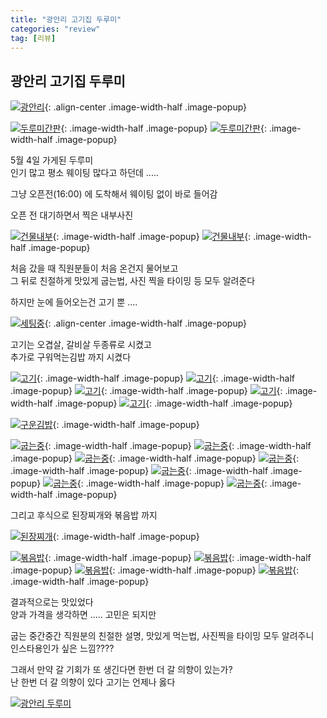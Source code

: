 ```yaml
---
title: "광안리 고기집 두루미"
categories: "review"
tag: [리뷰]
---
```



## 광안리 고기집 두루미

[![광안리](https://blogger.googleusercontent.com/img/b/R29vZ2xl/AVvXsEhk-sw96PO1-6Mb95nwBNTh-7BuTpo6DRWMrT41Cs1d8-PjMCI24IRsKPYIjCrXEaD6VgxlAHuf1bjVhx3IFyOh5VM4XRgzKmtpccTjJMXoXW7uZ7xYc4nJG56h6Z4fIHe5ofvk6rIEuUwQDsKruyML6a-FoHLakoQruY295Nex6tscWkchUgwCJilOiIc/s4032/00_%EA%B4%91%EC%95%88%EB%A6%AC.JPG)](https://blogger.googleusercontent.com/img/b/R29vZ2xl/AVvXsEhk-sw96PO1-6Mb95nwBNTh-7BuTpo6DRWMrT41Cs1d8-PjMCI24IRsKPYIjCrXEaD6VgxlAHuf1bjVhx3IFyOh5VM4XRgzKmtpccTjJMXoXW7uZ7xYc4nJG56h6Z4fIHe5ofvk6rIEuUwQDsKruyML6a-FoHLakoQruY295Nex6tscWkchUgwCJilOiIc/s4032/00_%EA%B4%91%EC%95%88%EB%A6%AC.JPG){: .align-center .image-width-half .image-popup}

[![두루미간판](https://blogger.googleusercontent.com/img/b/R29vZ2xl/AVvXsEgm9WLBNWHr1Mb-gzXpCTAr6ZqKgxwIMGabNJyoBtI95mjPpwZaAVGGxIwBIGMBV-g6WDMVLUXAodMcxPCpliZbIeG6mf_igAZFV9pQJYLS7P_0wFMJW3TLLkQbhfBEsQ5A6035MMikEhJBzCwnH-m89xjgTzHJrZDDdcMx_y-1lwHFtiYZ7BnAVZgVTgo/s4000/01_%EB%91%90%EB%A3%A8%EB%AF%B8%EA%B0%84%ED%8C%90.JPG)](https://blogger.googleusercontent.com/img/b/R29vZ2xl/AVvXsEgm9WLBNWHr1Mb-gzXpCTAr6ZqKgxwIMGabNJyoBtI95mjPpwZaAVGGxIwBIGMBV-g6WDMVLUXAodMcxPCpliZbIeG6mf_igAZFV9pQJYLS7P_0wFMJW3TLLkQbhfBEsQ5A6035MMikEhJBzCwnH-m89xjgTzHJrZDDdcMx_y-1lwHFtiYZ7BnAVZgVTgo/s4000/01_%EB%91%90%EB%A3%A8%EB%AF%B8%EA%B0%84%ED%8C%90.JPG){: .image-width-half .image-popup}
[![두루미간판](https://blogger.googleusercontent.com/img/b/R29vZ2xl/AVvXsEgfNe53GMSU2EmOhbKKRURnVx_MPeT2gOtC86Ph0_K0f27tN7HWeUTDO6VidbPPByrlNDWmJBI1xYW0rIX5e6j7iHCzYZT11nxAH2mztO7iL2DidP2enn2rlSqhZNierESd8TzOhrJSaPWtq7tX24ib4lrupnZpxyr6HiHdh1HE1707lf1hwpjVaQP1Ww0/s1400/02_%EB%91%90%EB%A3%A8%EB%AF%B8%EA%B0%84%ED%8C%90.JPG)](https://blogger.googleusercontent.com/img/b/R29vZ2xl/AVvXsEgfNe53GMSU2EmOhbKKRURnVx_MPeT2gOtC86Ph0_K0f27tN7HWeUTDO6VidbPPByrlNDWmJBI1xYW0rIX5e6j7iHCzYZT11nxAH2mztO7iL2DidP2enn2rlSqhZNierESd8TzOhrJSaPWtq7tX24ib4lrupnZpxyr6HiHdh1HE1707lf1hwpjVaQP1Ww0/s1400/02_%EB%91%90%EB%A3%A8%EB%AF%B8%EA%B0%84%ED%8C%90.JPG){: .image-width-half .image-popup}

5월 4일 가게된 두루미\
인기 많고 평소 웨이팅 많다고 하던데 .....

그냥 오픈전(16:00) 에 도착해서 웨이팅 없이 바로 들어감

오픈 전 대기하면서 찍은 내부사진

[![건물내부](https://blogger.googleusercontent.com/img/b/R29vZ2xl/AVvXsEiHH0q5BgBAFs3Uf_3cNjWf9K3RiXo-MqlhVkIWMCGB1_yiu4d_lN4uvoAy_Ys__p2c_bG3fgWDMOCZj9DpZoAVUR9BXDkisTcKohhx95NoCCXlyTDL9VDZbFjnfNDkYrpulM974Dr1RM42ycMY5V1WcEUdhw0tXGR92_ArxCon62XedlCuL5XnAstCwxk/s4000/03_%EA%B1%B4%EB%AC%BC%EB%82%B4%EB%B6%80.JPG)](https://blogger.googleusercontent.com/img/b/R29vZ2xl/AVvXsEiHH0q5BgBAFs3Uf_3cNjWf9K3RiXo-MqlhVkIWMCGB1_yiu4d_lN4uvoAy_Ys__p2c_bG3fgWDMOCZj9DpZoAVUR9BXDkisTcKohhx95NoCCXlyTDL9VDZbFjnfNDkYrpulM974Dr1RM42ycMY5V1WcEUdhw0tXGR92_ArxCon62XedlCuL5XnAstCwxk/s4000/03_%EA%B1%B4%EB%AC%BC%EB%82%B4%EB%B6%80.JPG){: .image-width-half .image-popup}
[![건물내부](https://blogger.googleusercontent.com/img/b/R29vZ2xl/AVvXsEibW57N0jRWPFlHbccIytWwOBgFLcXAQxERp7jvIoF8pQ-4ehNxo6KNbsvXX6LKzGIDDq4Z4vICakuNeewVSDpw2c_Jot09BVx6WDkUX1ButBIjK3bJErzymzoR7A9-TqVz1RQvH2tc_fz1IXAoa0vPMGFwy6nvPb2_fVNUP5MOw8ga0EX_M09U7pvprdU/s4000/04_%EA%B1%B4%EB%AC%BC%EB%82%B4%EB%B6%80.JPG)](https://blogger.googleusercontent.com/img/b/R29vZ2xl/AVvXsEibW57N0jRWPFlHbccIytWwOBgFLcXAQxERp7jvIoF8pQ-4ehNxo6KNbsvXX6LKzGIDDq4Z4vICakuNeewVSDpw2c_Jot09BVx6WDkUX1ButBIjK3bJErzymzoR7A9-TqVz1RQvH2tc_fz1IXAoa0vPMGFwy6nvPb2_fVNUP5MOw8ga0EX_M09U7pvprdU/s4000/04_%EA%B1%B4%EB%AC%BC%EB%82%B4%EB%B6%80.JPG){: .image-width-half .image-popup}

처음 갔을 때 직원분들이 처음 온건지 물어보고\
그 뒤로 친절하게 맛있게 굽는법, 사진 찍을 타이밍 등 모두 알려준다

하지만 눈에 들어오는건 고기 뿐 ....

[![세팅중](https://blogger.googleusercontent.com/img/b/R29vZ2xl/AVvXsEhOrDDSeGDH2l9CpCKJ3rz8odHIuLw9DK1oyBxLwukEqKOgomzZWyHPb4PTbLYfEQo7a6_wjT8W4hXek2_DG9TEqFtgGMXT8M55kDMNUMgnpMglnw1GfvcIewr-I0PsDsIZbGFq5FKvrREdhYps7rrsyKjRZpB4c4MpbfHvZmZXSVXg4F82eBz7-Cmm4is/s4032/05_%EC%84%B8%ED%8C%85.JPG)](https://blogger.googleusercontent.com/img/b/R29vZ2xl/AVvXsEhOrDDSeGDH2l9CpCKJ3rz8odHIuLw9DK1oyBxLwukEqKOgomzZWyHPb4PTbLYfEQo7a6_wjT8W4hXek2_DG9TEqFtgGMXT8M55kDMNUMgnpMglnw1GfvcIewr-I0PsDsIZbGFq5FKvrREdhYps7rrsyKjRZpB4c4MpbfHvZmZXSVXg4F82eBz7-Cmm4is/s4032/05_%EC%84%B8%ED%8C%85.JPG){: .align-center .image-width-half .image-popup}

고기는 오겹살, 갈비살 두종류로 시켰고\
추가로 구워먹는김밥 까지 시켰다

[![고기](https://blogger.googleusercontent.com/img/b/R29vZ2xl/AVvXsEiU5EhCmG99ldW3I6dlTT7oP3a1E6CxOBdK448cLeMQSxQtw_S2GDQ0Cs4uNRVBtREpbAQbQ-JBglYTMXX4LVN2NoRBXOoMvLhP54LB2T0NOK6NMEIOABs8RoM-wzVllkmA3EBulGSpM1aaKletwghRebXCMVIDne-BvMt4WC1C8atAQB7rhFoXiQrTmRc/s4032/%EA%B3%A0%EA%B8%B0%20(0).JPG)](https://blogger.googleusercontent.com/img/b/R29vZ2xl/AVvXsEiU5EhCmG99ldW3I6dlTT7oP3a1E6CxOBdK448cLeMQSxQtw_S2GDQ0Cs4uNRVBtREpbAQbQ-JBglYTMXX4LVN2NoRBXOoMvLhP54LB2T0NOK6NMEIOABs8RoM-wzVllkmA3EBulGSpM1aaKletwghRebXCMVIDne-BvMt4WC1C8atAQB7rhFoXiQrTmRc/s4032/%EA%B3%A0%EA%B8%B0%20(0).JPG){: .image-width-half .image-popup}
[![고기](https://blogger.googleusercontent.com/img/b/R29vZ2xl/AVvXsEhcMYNnhs1pIUaQyX0QTSZFqVvqB9B4VokH6rmRv0DTUFU9605_ol1Bx-1nUUpgZSmYN2J5LwB66ExbDuBhwha3KWor2NH7xIytTuEp76UQDaGMc1yhllsczycYGN6SH34b3irGg6ejHEeiCyhCcJEL9oFJWuJYHluk_cCgM1fCY28QSGL3h5DXOirF3Ik/s4032/%EA%B3%A0%EA%B8%B0%20(2).JPG)](https://blogger.googleusercontent.com/img/b/R29vZ2xl/AVvXsEhcMYNnhs1pIUaQyX0QTSZFqVvqB9B4VokH6rmRv0DTUFU9605_ol1Bx-1nUUpgZSmYN2J5LwB66ExbDuBhwha3KWor2NH7xIytTuEp76UQDaGMc1yhllsczycYGN6SH34b3irGg6ejHEeiCyhCcJEL9oFJWuJYHluk_cCgM1fCY28QSGL3h5DXOirF3Ik/s4032/%EA%B3%A0%EA%B8%B0%20(2).JPG){: .image-width-half .image-popup}
[![고기](https://blogger.googleusercontent.com/img/b/R29vZ2xl/AVvXsEgurX_yd-C_spar8MIHa1IMfQccsJx40Hes661gKc0ALsEJBreS440Roxzp1wNThoKPYzGzcYisAE6MotMsC8IC4a9qcG-FZw7Xqu7uiZosBnTkkV_Y4Vw51_u2HKRblI-rB_Lm59uIUfaOAVtalYXEKyYMVmqugEy4tlCrCoC7wPHHHaqH2SoRuFiHc7I/s1400/%EA%B3%A0%EA%B8%B0%20(3).JPG)](https://blogger.googleusercontent.com/img/b/R29vZ2xl/AVvXsEgurX_yd-C_spar8MIHa1IMfQccsJx40Hes661gKc0ALsEJBreS440Roxzp1wNThoKPYzGzcYisAE6MotMsC8IC4a9qcG-FZw7Xqu7uiZosBnTkkV_Y4Vw51_u2HKRblI-rB_Lm59uIUfaOAVtalYXEKyYMVmqugEy4tlCrCoC7wPHHHaqH2SoRuFiHc7I/s1400/%EA%B3%A0%EA%B8%B0%20(3).JPG){: .image-width-half .image-popup}
[![고기](https://blogger.googleusercontent.com/img/b/R29vZ2xl/AVvXsEjKNu5FQpidBlINW8o1a5BbWugVBVF0Xdl5ieOndzLw5yKtQlPJi_3hXYkcS_dlPKaOLC4F8XqMGhh0-bhUZhzYB_DJ1kD2W-cmQuab7EoqfJG4vD3pxRCycn1DyDLzrd4bcXk2RBF3EFPFE0aDy5yW7MOwUrdYLpeXdpdYC-D4G-LP-C5oc_aA2J5UchA/s2136/%EA%B3%A0%EA%B8%B0%20(4).JPG)](https://blogger.googleusercontent.com/img/b/R29vZ2xl/AVvXsEjKNu5FQpidBlINW8o1a5BbWugVBVF0Xdl5ieOndzLw5yKtQlPJi_3hXYkcS_dlPKaOLC4F8XqMGhh0-bhUZhzYB_DJ1kD2W-cmQuab7EoqfJG4vD3pxRCycn1DyDLzrd4bcXk2RBF3EFPFE0aDy5yW7MOwUrdYLpeXdpdYC-D4G-LP-C5oc_aA2J5UchA/s2136/%EA%B3%A0%EA%B8%B0%20(4).JPG){: .image-width-half .image-popup}
[![고기](https://blogger.googleusercontent.com/img/b/R29vZ2xl/AVvXsEgN0QIifKT8mY6Yxvy58qwWuIhKgbIeY1ocrbI_TnbPYq_5NjZ-vX0MDaYeFNIunbQp0HBzXoYEsHiQtB6Wywh8alJG7qBM6hLOm2YiR6yhXGVKiuInkFI6USHBdMojacNS_X7zj-96vPyhlNSo_okGlvAI7XNeebVEE5qWLKVZmbB49biMYsqp-0uts_0/s4000/%EA%B3%A0%EA%B8%B0%20(5).JPG)](https://blogger.googleusercontent.com/img/b/R29vZ2xl/AVvXsEgN0QIifKT8mY6Yxvy58qwWuIhKgbIeY1ocrbI_TnbPYq_5NjZ-vX0MDaYeFNIunbQp0HBzXoYEsHiQtB6Wywh8alJG7qBM6hLOm2YiR6yhXGVKiuInkFI6USHBdMojacNS_X7zj-96vPyhlNSo_okGlvAI7XNeebVEE5qWLKVZmbB49biMYsqp-0uts_0/s4000/%EA%B3%A0%EA%B8%B0%20(5).JPG){: .image-width-half .image-popup}

[![구운김밥](https://blogger.googleusercontent.com/img/b/R29vZ2xl/AVvXsEhVlAVQS2vB29IYeRsPC-HeTPIrGCkxSSTbF51euKnvTD0eYcB172S0p9OVRwLTC0T2xNNym8yZO_mkN6vIEJ6scpnHnYXGko4bjxdFdZIKJPDkNSqAFPUUMxEXXr927LLgyXYGeXi981r5SqbN8spcP2VPuL4VqpgSEE8TD-6qP6w6KiqxYEbhKRR-tTI/s2992/%EA%B5%AC%EC%9A%B4%EA%B9%80%EB%B0%A5.JPG)](https://blogger.googleusercontent.com/img/b/R29vZ2xl/AVvXsEhVlAVQS2vB29IYeRsPC-HeTPIrGCkxSSTbF51euKnvTD0eYcB172S0p9OVRwLTC0T2xNNym8yZO_mkN6vIEJ6scpnHnYXGko4bjxdFdZIKJPDkNSqAFPUUMxEXXr927LLgyXYGeXi981r5SqbN8spcP2VPuL4VqpgSEE8TD-6qP6w6KiqxYEbhKRR-tTI/s2992/%EA%B5%AC%EC%9A%B4%EA%B9%80%EB%B0%A5.JPG){: .image-width-half .image-popup}

[![굽는중](https://blogger.googleusercontent.com/img/b/R29vZ2xl/AVvXsEiQ-Eeu6r7No1n18IKINHWzmAn2b4jbACy_rUsluTjXyXe2tKt0s714ZQjnxRDyelEWTXZcIv9LuwHQ3RmheXwrJfdJZiEVRs25yBaXq9EQm0Qv_sl87fSEns5QcdAxzuxYV1MydCezBFSztR3Q8bul2KWFOC2ZoPKmg0WzjgX5_n6cfh83NSyBC9NN62w/s4000/%EA%B5%BD%EB%8A%94%EC%A4%91%20(0).JPG)](https://blogger.googleusercontent.com/img/b/R29vZ2xl/AVvXsEiQ-Eeu6r7No1n18IKINHWzmAn2b4jbACy_rUsluTjXyXe2tKt0s714ZQjnxRDyelEWTXZcIv9LuwHQ3RmheXwrJfdJZiEVRs25yBaXq9EQm0Qv_sl87fSEns5QcdAxzuxYV1MydCezBFSztR3Q8bul2KWFOC2ZoPKmg0WzjgX5_n6cfh83NSyBC9NN62w/s4000/%EA%B5%BD%EB%8A%94%EC%A4%91%20(0).JPG){: .image-width-half .image-popup}
[![굽는중](https://blogger.googleusercontent.com/img/b/R29vZ2xl/AVvXsEi3f3Qcksusxbf9utsTky9gRdC0MGRuv1hnoRtVQlu8Lu_lwIybUP1qTSJTquP9dXaPdHk4CHDeHnOpywoVn0XVWR3oiD1NEHS35Avbof5puxnZmePeVhLThVFF4yYhmlJWGua9BnldMvJlZiap9Lgwc0M6ii6gUieySJt4yqtdMjWHqG5Rr306PdrQGFc/s1422/%EA%B5%BD%EB%8A%94%EC%A4%91%20(2).JPG)](https://blogger.googleusercontent.com/img/b/R29vZ2xl/AVvXsEi3f3Qcksusxbf9utsTky9gRdC0MGRuv1hnoRtVQlu8Lu_lwIybUP1qTSJTquP9dXaPdHk4CHDeHnOpywoVn0XVWR3oiD1NEHS35Avbof5puxnZmePeVhLThVFF4yYhmlJWGua9BnldMvJlZiap9Lgwc0M6ii6gUieySJt4yqtdMjWHqG5Rr306PdrQGFc/s1422/%EA%B5%BD%EB%8A%94%EC%A4%91%20(2).JPG){: .image-width-half .image-popup}
[![굽는중](https://blogger.googleusercontent.com/img/b/R29vZ2xl/AVvXsEgi3qFybrQdZel8Jlllrb9Wt1qeeXgnLqX_l0dQt5fB0CUsioB7_uLNHfN3c8eIKEx4yqIXIUHThMDojh-kg-DL3luTmWRl6klTenfGeWzAT4MCYb_WVkhafCzmc5bqDix0F7FU-DC53jiUkIW1567ZS7LCXyHEEU4aRMajXiqHitc3WyPCGdNhFhjaA64/s1482/%EA%B5%BD%EB%8A%94%EC%A4%91%20(3).JPG)](https://blogger.googleusercontent.com/img/b/R29vZ2xl/AVvXsEgi3qFybrQdZel8Jlllrb9Wt1qeeXgnLqX_l0dQt5fB0CUsioB7_uLNHfN3c8eIKEx4yqIXIUHThMDojh-kg-DL3luTmWRl6klTenfGeWzAT4MCYb_WVkhafCzmc5bqDix0F7FU-DC53jiUkIW1567ZS7LCXyHEEU4aRMajXiqHitc3WyPCGdNhFhjaA64/s1482/%EA%B5%BD%EB%8A%94%EC%A4%91%20(3).JPG){: .image-width-half .image-popup}
[![굽는중](https://blogger.googleusercontent.com/img/b/R29vZ2xl/AVvXsEghpT5diTZwoPS8C-BodJWJXvly1K0wn55oBOPc1IEeXvGLI4_hwxrP8oPPB50uQD-F8OpnWefRtelLuW2Ej5IrrrI9tSe9A35yKylhWsKltjDMEpBgaDFR80HHPzMi86aB4RyXSRBrkAyEp6haLWpyGRtIyAezE76_aHxqxHgEgKg-guCuLt23GfoRyu0/s1365/%EA%B5%BD%EB%8A%94%EC%A4%91%20(4).JPG)](https://blogger.googleusercontent.com/img/b/R29vZ2xl/AVvXsEghpT5diTZwoPS8C-BodJWJXvly1K0wn55oBOPc1IEeXvGLI4_hwxrP8oPPB50uQD-F8OpnWefRtelLuW2Ej5IrrrI9tSe9A35yKylhWsKltjDMEpBgaDFR80HHPzMi86aB4RyXSRBrkAyEp6haLWpyGRtIyAezE76_aHxqxHgEgKg-guCuLt23GfoRyu0/s1365/%EA%B5%BD%EB%8A%94%EC%A4%91%20(4).JPG){: .image-width-half .image-popup}
[![굽는중](https://blogger.googleusercontent.com/img/b/R29vZ2xl/AVvXsEgF2CLLtSwuXsIzoBjFA8cNaVFV2AIQiNCJglYmmp03dFSvWEkA93RPImehBUrF1KM_OW54xQxiTzJen4Zip3akR_RWn1mS48X9YDjaaYlS7ZkXPqpUtBrRgpZ7MQJ5i6Y7yWlth8tkxBREa-IqRyT0zl_64Qp_qRXke1yXMIYP50Sq8mFAnRJsFkE0po0/s1496/%EA%B5%BD%EB%8A%94%EC%A4%91%20(5).JPG)](https://blogger.googleusercontent.com/img/b/R29vZ2xl/AVvXsEgF2CLLtSwuXsIzoBjFA8cNaVFV2AIQiNCJglYmmp03dFSvWEkA93RPImehBUrF1KM_OW54xQxiTzJen4Zip3akR_RWn1mS48X9YDjaaYlS7ZkXPqpUtBrRgpZ7MQJ5i6Y7yWlth8tkxBREa-IqRyT0zl_64Qp_qRXke1yXMIYP50Sq8mFAnRJsFkE0po0/s1496/%EA%B5%BD%EB%8A%94%EC%A4%91%20(5).JPG){: .image-width-half .image-popup}
[![굽는중](https://blogger.googleusercontent.com/img/b/R29vZ2xl/AVvXsEiNxejmiZMBlLJgjsqPZgRSuCtJ5g7ThoQTSOmVGZA6i1e8qh4jQsUcx-t_6iOc9EwHRB89HLNPF3rhLp4sK8JwOa8YgN3XFu-6zBKTdRHsgh67wFukIMxNzeAV-4i7MKMZyEX8CufvIKNucKNkKtOOgD2ojk1YdCQxDRfzxWaKFJFf6yo-gNO1OKlH1xk/s2890/%EA%B5%BD%EB%8A%94%EC%A4%91%20(6).JPG)](https://blogger.googleusercontent.com/img/b/R29vZ2xl/AVvXsEiNxejmiZMBlLJgjsqPZgRSuCtJ5g7ThoQTSOmVGZA6i1e8qh4jQsUcx-t_6iOc9EwHRB89HLNPF3rhLp4sK8JwOa8YgN3XFu-6zBKTdRHsgh67wFukIMxNzeAV-4i7MKMZyEX8CufvIKNucKNkKtOOgD2ojk1YdCQxDRfzxWaKFJFf6yo-gNO1OKlH1xk/s2890/%EA%B5%BD%EB%8A%94%EC%A4%91%20(6).JPG){: .image-width-half .image-popup}
[![굽는중](https://blogger.googleusercontent.com/img/b/R29vZ2xl/AVvXsEh0eXgvdRSxJmSfjgJQ3Qwt_BukcMcp3wiodv9wD3pawKHv8F46_Iv78BM0bRIXfuQrciB70XYHyGTy8YxSELl8qfYhDoxZ48U8jZrVO9ogCtJrnOPT1yHnSO_iTmY4SZSC3X9XcTuajIrlcVLKaJI1rlxcm0V70Ly7dDfqKHxJt46-bAMMP_mJnBdluTM/s1400/%EA%B5%BD%EB%8A%94%EC%A4%91%20(9).JPG)](https://blogger.googleusercontent.com/img/b/R29vZ2xl/AVvXsEh0eXgvdRSxJmSfjgJQ3Qwt_BukcMcp3wiodv9wD3pawKHv8F46_Iv78BM0bRIXfuQrciB70XYHyGTy8YxSELl8qfYhDoxZ48U8jZrVO9ogCtJrnOPT1yHnSO_iTmY4SZSC3X9XcTuajIrlcVLKaJI1rlxcm0V70Ly7dDfqKHxJt46-bAMMP_mJnBdluTM/s1400/%EA%B5%BD%EB%8A%94%EC%A4%91%20(9).JPG){: .image-width-half .image-popup}

그리고 후식으로 된장찌개와 볶음밥 까지

[![된장찌개](https://blogger.googleusercontent.com/img/b/R29vZ2xl/AVvXsEjYncwkvV4DF-TYT9s4MEWKpVGVkA542K0qu5Rqzb7hh_JHsYLo4IMXK-NoSqeovH3adFVReZCLNOUP8I0ypOPEGCQ7RYTO7YRYZwLThJmEpHHWzSEseRLj5K7pOB3AMZknYHuyKZwQK66RTGBDZzFfHAxte-vzwVO4UASiw7GhNMfY_nmQtPAOrDFuIUA/s1496/%EB%90%9C%EC%9E%A5%EC%B0%8C%EA%B0%9C.JPG)](https://blogger.googleusercontent.com/img/b/R29vZ2xl/AVvXsEjYncwkvV4DF-TYT9s4MEWKpVGVkA542K0qu5Rqzb7hh_JHsYLo4IMXK-NoSqeovH3adFVReZCLNOUP8I0ypOPEGCQ7RYTO7YRYZwLThJmEpHHWzSEseRLj5K7pOB3AMZknYHuyKZwQK66RTGBDZzFfHAxte-vzwVO4UASiw7GhNMfY_nmQtPAOrDFuIUA/s1496/%EB%90%9C%EC%9E%A5%EC%B0%8C%EA%B0%9C.JPG){: .image-width-half .image-popup}

[![볶음밥](https://blogger.googleusercontent.com/img/b/R29vZ2xl/AVvXsEiflmuL5b2GjVY9FHFPhig-Shx64NKY__ra5ZpW0QrPXCK3frOGwB3JJ8usVXGLtQoGPzWKXipLkNqbcWA187YmEKPOwKvpA1iFBdIxaJBqNr-B4k5rzqSy5vge63APDorI4V-oum1K51n008ld6BmV1wX-E_G7MU2ivy8JoKM8hYCdNNyU10yMMkiceuI/s1421/%EB%B3%B6%EC%9D%8C%EB%B0%A5%20(0).JPG)](https://blogger.googleusercontent.com/img/b/R29vZ2xl/AVvXsEiflmuL5b2GjVY9FHFPhig-Shx64NKY__ra5ZpW0QrPXCK3frOGwB3JJ8usVXGLtQoGPzWKXipLkNqbcWA187YmEKPOwKvpA1iFBdIxaJBqNr-B4k5rzqSy5vge63APDorI4V-oum1K51n008ld6BmV1wX-E_G7MU2ivy8JoKM8hYCdNNyU10yMMkiceuI/s1421/%EB%B3%B6%EC%9D%8C%EB%B0%A5%20(0).JPG){: .image-width-half .image-popup}
[![볶음밥](https://blogger.googleusercontent.com/img/b/R29vZ2xl/AVvXsEjLssZG_qFnyZ8k0vMKcKIKtvmKYJO5FqtS8oe5UtUQTv8xAV7fgbik3TwcJp1myrZiunvR2GpJUOk7zNQgUo9s_gu_L2NF7Gh_rENv_TyfN_ykZRs08xMZ82dBOcef1jmxk6o2KcOo0V33EjcahsLepZyBOaKyccBndyPJnDV56DJZstbKXis5_l8zoes/s1400/%EB%B3%B6%EC%9D%8C%EB%B0%A5%20(2).JPG)](https://blogger.googleusercontent.com/img/b/R29vZ2xl/AVvXsEjLssZG_qFnyZ8k0vMKcKIKtvmKYJO5FqtS8oe5UtUQTv8xAV7fgbik3TwcJp1myrZiunvR2GpJUOk7zNQgUo9s_gu_L2NF7Gh_rENv_TyfN_ykZRs08xMZ82dBOcef1jmxk6o2KcOo0V33EjcahsLepZyBOaKyccBndyPJnDV56DJZstbKXis5_l8zoes/s1400/%EB%B3%B6%EC%9D%8C%EB%B0%A5%20(2).JPG){: .image-width-half .image-popup}
[![볶음밥](https://blogger.googleusercontent.com/img/b/R29vZ2xl/AVvXsEjWqmiBt3lcAQbD9SKKISwGiC4ePrz-B059gE_BJ1w0hW0nQ9o0RDLWh-EImwo2TxQPBYDTVNcHTSp4aCsPHha8ccFt6mINnF4KvNZVaKlIXdR5bIK4UO8UFbI3FB24RjQ-HRAENRq0i1KuV347mAYJj2vG53W6ieMxqhclNz5p0fV1d8egVhZB-ddKd0U/s4032/%EB%B3%B6%EC%9D%8C%EB%B0%A5%20(3).JPG)](https://blogger.googleusercontent.com/img/b/R29vZ2xl/AVvXsEjWqmiBt3lcAQbD9SKKISwGiC4ePrz-B059gE_BJ1w0hW0nQ9o0RDLWh-EImwo2TxQPBYDTVNcHTSp4aCsPHha8ccFt6mINnF4KvNZVaKlIXdR5bIK4UO8UFbI3FB24RjQ-HRAENRq0i1KuV347mAYJj2vG53W6ieMxqhclNz5p0fV1d8egVhZB-ddKd0U/s4032/%EB%B3%B6%EC%9D%8C%EB%B0%A5%20(3).JPG){: .image-width-half .image-popup}
[![볶음밥](https://blogger.googleusercontent.com/img/b/R29vZ2xl/AVvXsEgT72bw6rSkenyCeKf45JEYtbC_8_rshk_dT5fwxAzBF6EQnUisXqcxsdflYGlard5khgoyvILpv12yksDBdFAcrgVAefsZeyNAGH0NGfTKZo7ey9-ITY_uoMUR-Jm1m-MujkvirxR88rIpqJTL12QI893MfgFfF7hGjD3ArjLLPtJ41O6axNlOq72KHiM/s4032/%EB%B3%B6%EC%9D%8C%EB%B0%A5%20(4).JPG)](https://blogger.googleusercontent.com/img/b/R29vZ2xl/AVvXsEgT72bw6rSkenyCeKf45JEYtbC_8_rshk_dT5fwxAzBF6EQnUisXqcxsdflYGlard5khgoyvILpv12yksDBdFAcrgVAefsZeyNAGH0NGfTKZo7ey9-ITY_uoMUR-Jm1m-MujkvirxR88rIpqJTL12QI893MfgFfF7hGjD3ArjLLPtJ41O6axNlOq72KHiM/s4032/%EB%B3%B6%EC%9D%8C%EB%B0%A5%20(4).JPG){: .image-width-half .image-popup}

결과적으로는 맛있었다\
양과 가격을 생각하면 ..... 고민은 되지만

굽는 중간중간 직원분의 친절한 설명, 맛있게 먹는법, 사진찍을 타이밍 모두 알려주니\
인스타용인가 싶은 느낌????

그래서 만약 갈 기회가 또 생긴다면 한번 더 갈 의향이 있는가?\
난 한번 더 갈 의향이 있다 고기는 언제나 옳다

[![광안리 두루미](https://blogger.googleusercontent.com/img/b/R29vZ2xl/AVvXsEj0Tyl1FZ-gNjg8lUBndHNxNMOdVbPBy6_kudSSAfkaLUiRKTFqnzhcJxqU3Q8AJROAOJBtXoX652catPz3tMG3o7vwN33K5NGcO6OdcbjVV8TwQL-VvJ7wACvE02QgTrMHNFVeVDyiQgeH-HxOqR1DIpflSlHof3xdISkbtFs5J7HwK6pGodSsMbw5A_8/s786/%EA%B4%91%EC%95%88%EB%A6%AC%20%EB%91%90%EB%A3%A8%EB%AF%B8.jpg)](https://map.naver.com/p/entry/place/1986862912?c=15.76,0,0,0,dh)
